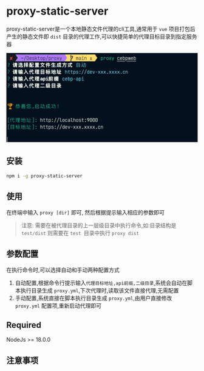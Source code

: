 <!--
 * @Author: sroxck
 * @Date: 2023-11-17 15:23:46
 * @LastEditors: sroxck
 * @LastEditTime: 2023-11-20 16:36:27
 * @Description: 
-->

# proxy-static-server
proxy-static-server是一个本地静态文件代理的cli工具,通常用于 `vue` 项目打包后产生的静态文件即 `dist` 目录的代理工作,可以快捷简单的代理目标目录到指定服务器

![img](description.png)
## 安装

``` bash
npm i -g proxy-static-server
```

## 使用
在终端中输入 `proxy [dir]` 即可, 然后根据提示输入相应的参数即可
> 注意: 需要在被代理目录的上一层级目录中执行命令,如:目录结构是 `test/dist` 则需要在 `test `目录中执行 `proxy dist`

## 参数配置
在执行命令时,可以选择自动和手动两种配置方式
1. 自动配置,根据命令行提示输入`代理目标地址,api前缀,二级目录`,系统会自动在脚本执行目录生成 `proxy.yml`,下次代理时,读取该文件直接代理,无需配置
2. 手动配置,系统直接在脚本执行目录生成 `proxy.yml`,由用户直接修改 `proxy.yml` 配置项,重新启动代理即可


## Required
NodeJs >= 18.0.0

## 注意事项
